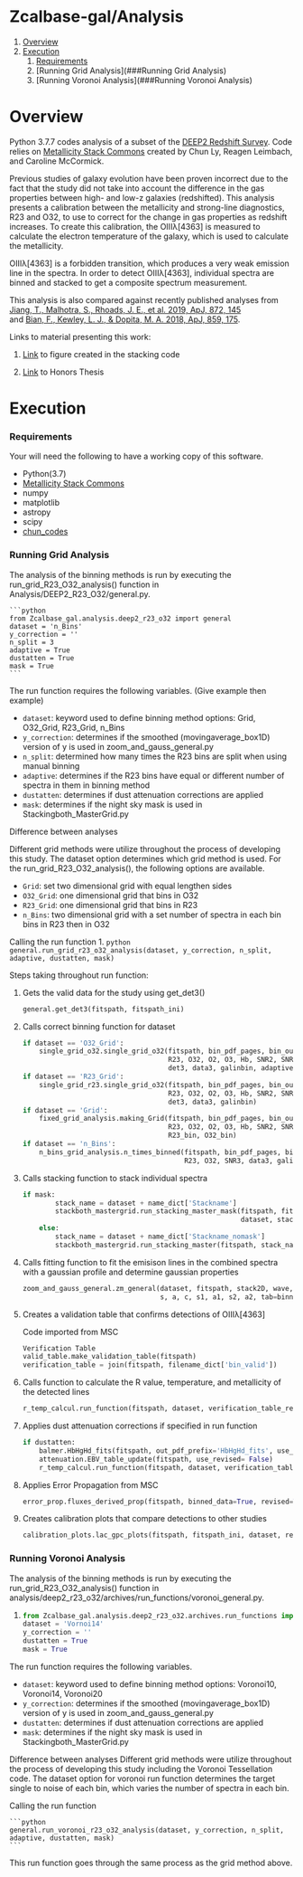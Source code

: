 # Zcalbase-gal/Analysis

1. [Overview](#Overview)
2. [Execution](#Execution)
    1. [Requirements](###Requirements)
    2. [Running Grid Analysis](###Running Grid Analysis)
    3. [Running Voronoi Analysis](###Running Voronoi Analysis)

# Overview

Python 3.7.7 codes analysis of a subset of the [DEEP2 Redshift Survey](http://deep.ps.uci.edu).
Code relies on [Metallicity Stack Commons](https://github.com/astrochun/Metallicity_Stack_Commons)
created by Chun Ly, Reagen Leimbach, and Caroline McCormick. 

Previous studies of galaxy evolution have been proven incorrect due to the fact that the study did not take into 
account the difference in the gas properties between high- and low-z galaxies (redshifted). This analysis presents
a calibration between the metallicity and strong-line diagnostics, R23 and O32, to use to correct for the change 
in gas properties as redshift increases. To create this calibration, the OIIIλ[4363] is measured to calculate
the electron temperature of the galaxy, which is used to calculate the metallicity. 

OIIIλ[4363] is a forbidden transition, which produces a very weak emission line in the spectra. In order to 
detect OIIIλ[4363], individual spectra are binned and stacked to get a composite spectrum measurement. 

This analysis is also compared against recently published analyses from 
[Jiang, T., Malhotra, S., Rhoads, J. E., et al. 2019, ApJ, 872, 145](https://arxiv.org/abs/1811.05796)  
and  [Bian, F., Kewley, L. J., & Dopita, M. A. 2018, ApJ, 859, 175](https://iopscience.iop.org/article/10.3847/1538-4357/aabd74/meta). 

Links to material presenting this work: 
1. [Link](https://arizona.figshare.com/articles/Stacking_of_Galaxy_Spectra/12360626) 
to figure created in the stacking code 


2. [Link]() to Honors Thesis

# Execution 

### Requirements 
Your will need the following to have a working copy of this software.

- Python(3.7)
- [Metallicity Stack Commons](https://github.com/astrochun/Metallicity_Stack_Commons)
- numpy 
- matplotlib
- astropy
- scipy
- [chun_codes](https://github.com/astrochun/chun_codes)

### Running Grid Analysis 
The analysis of the binning methods is run by executing the run_grid_R23_O32_analysis() 
function in Analysis/DEEP2_R23_O32/general.py. 


    ```python
    from Zcalbase_gal.analysis.deep2_r23_o32 import general
    dataset = 'n_Bins'
    y_correction = ''
    n_split = 3
    adaptive = True 
    dustatten = True
    mask = True
    ```

The run function requires the following variables. (Give example then example)

- `dataset`: keyword used to define binning method  options: Grid, O32_Grid, R23_Grid, n_Bins
- `y_correction`: determines if the smoothed (movingaverage_box1D) version of y is used in zoom_and_gauss_general.py
- `n_split`: determined how many times the R23 bins are split when using manual binning
- `adaptive`: determines if the R23 bins have equal or different number of spectra in them in binning method
- `dustatten`: determines if dust attenuation corrections are applied
- `mask`: determines if the night sky mask is used in Stackingboth_MasterGrid.py

Difference between analyses

Different grid methods were utilize throughout the process of developing this study. The dataset option determines
which grid method is used. For the run_grid_R23_O32_analysis(), the following options are available. 
- `Grid`: set two dimensional grid with equal lengthen sides 
- `O32_Grid`: one dimensional grid that bins in O32 
- `R23_Grid`: one dimensional grid that bins in R23
- `n_Bins`: two dimensional grid with a set number of spectra in each bin
            bins in R23 then in O32


Calling the run function
1. 
    ```python 
    general.run_grid_r23_o32_analysis(dataset, y_correction, n_split, 
    adaptive, dustatten, mask)
    ```
    
Steps taking throughout run function: 

1. Gets the valid data for the study using get_det3() 
    ```python 
    general.get_det3(fitspath, fitspath_ini)
    ```
    
2. Calls correct binning function for dataset 

    ```python
    if dataset == 'O32_Grid':
        single_grid_o32.single_grid_o32(fitspath, bin_pdf_pages, bin_outfile,
                                        R23, O32, O2, O3, Hb, SNR2, SNR3, SNRH,
                                        det3, data3, galinbin, adaptive)
    if dataset == 'R23_Grid':
        single_grid_r23.single_grid_o32(fitspath, bin_pdf_pages, bin_outfile,
                                        R23, O32, O2, O3, Hb, SNR2, SNR3, SNRH,
                                        det3, data3, galinbin)
    if dataset == 'Grid':
        fixed_grid_analysis.making_Grid(fitspath, bin_pdf_pages, bin_outfile,
                                        R23, O32, O2, O3, Hb, SNR2, SNR3, SNRH, det3, data3,
                                        R23_bin, O32_bin)
    if dataset == 'n_Bins':
        n_bins_grid_analysis.n_times_binned(fitspath, bin_pdf_pages, bin_outfile, n_split, individual_ID,
                                            R23, O32, SNR3, data3, galinbin)
    ```

3. Calls stacking function to stack individual spectra 
   
    ```python 
    if mask:
            stack_name = dataset + name_dict['Stackname']
            stackboth_mastergrid.run_stacking_master_mask(fitspath, fitspath_ini,
                                                          dataset, stack_name, bin_outfile)
        else:
            stack_name = dataset + name_dict['Stackname_nomask']
            stackboth_mastergrid.run_stacking_master(fitspath, stack_name, bin_outfile)
    ```

4. Calls fitting function to fit the emisison lines in the combined spectra 
with a gaussian profile and determine gaussian properties 
   
    ```python 
    zoom_and_gauss_general.zm_general(dataset, fitspath, stack2D, wave, lineflag, dispersion, y_correction,
                                      s, a, c, s1, a1, s2, a2, tab=binning_avg_asc)
    ```

5. Creates a validation table that confirms detections of OIIIλ[4363]

   Code imported from MSC
   
    ```python 
    Verification Table
    valid_table.make_validation_table(fitspath)
    verification_table = join(fitspath, filename_dict['bin_valid'])
    ```

6. Calls function to calculate the R value, temperature, and metallicity of the detected lines
   
    ```python 
    r_temp_calcul.run_function(fitspath, dataset, verification_table_revised, dustatt=False)
    ```

7. Applies dust attenuation corrections if specified in run function 
   
    ```python 
    if dustatten:
        balmer.HbHgHd_fits(fitspath, out_pdf_prefix='HbHgHd_fits', use_revised=False)
        attenuation.EBV_table_update(fitspath, use_revised= False)
        r_temp_calcul.run_function(fitspath, dataset, verification_table_revised, dustatt=True)
    ```

8. Applies Error Propagation from MSC
   
    ```python 
    error_prop.fluxes_derived_prop(fitspath, binned_data=True, revised=True)
    ```

9. Creates calibration plots that compare detections to other studies 
   
    ```python 
    calibration_plots.lac_gpc_plots(fitspath, fitspath_ini, dataset, revised=True, individual=False)
    ```

### Running Voronoi Analysis 
The analysis of the binning methods is run by executing the run_grid_R23_O32_analysis() 
function in analysis/deep2_r23_o32/archives/run_functions/voronoi_general.py. 

1.
    ```python
    from Zcalbase_gal.analysis.deep2_r23_o32.archives.run_functions import vornoi_general
    dataset = 'Vornoi14'
    y_correction = ''
    dustatten = True
    mask = True
    ```

The run function requires the following variables. 

- `dataset`: keyword used to define binning method  options: Voronoi10, Voronoi14, Voronoi20 
- `y_correction`: determines if the smoothed (movingaverage_box1D) version of y is used in zoom_and_gauss_general.py
- `dustatten`: determines if dust attenuation corrections are applied
- `mask`: determines if the night sky mask is used in Stackingboth_MasterGrid.py

Difference between analyses
Different grid methods were utilize throughout the process of developing this study including the Voronoi 
Tessellation code. The dataset option for voronoi run function determines the target single to noise of each bin,
which varies the number of spectra in each bin. 

Calling the run function


    ```python
    general.run_voronoi_r23_o32_analysis(dataset, y_correction, n_split, 
    adaptive, dustatten, mask)
    ```

This run function goes through the same process as the grid method above. 